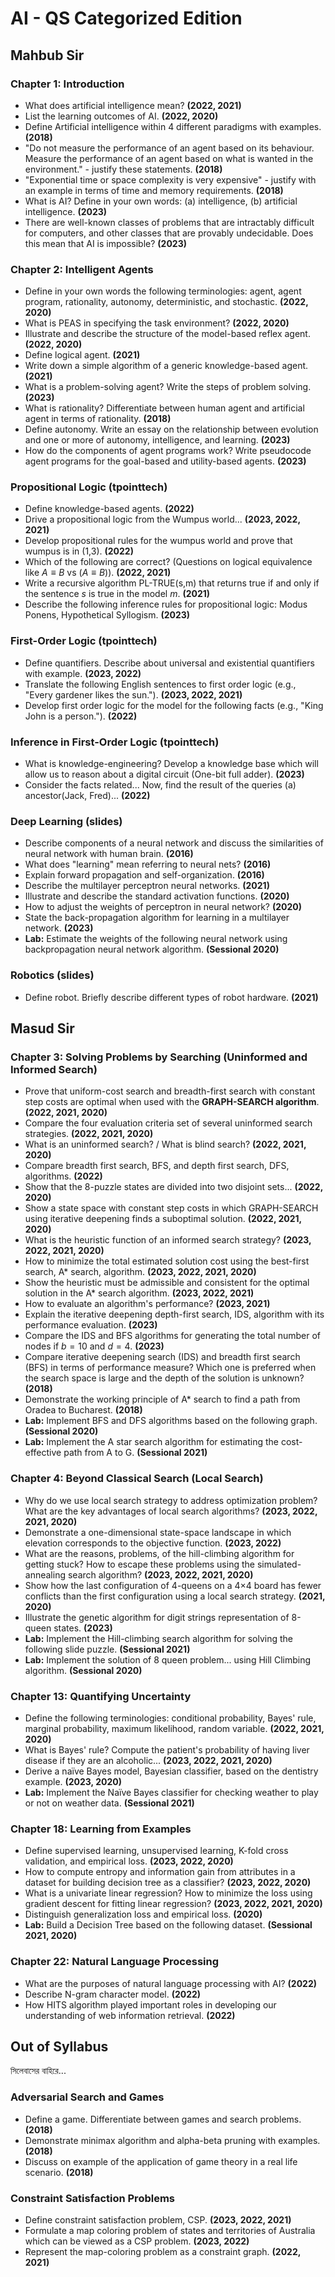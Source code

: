 # AI - QS Categorized Edition

## Mahbub Sir

### Chapter 1: Introduction

* What does artificial intelligence mean? **(2022, 2021)**
* List the learning outcomes of AI. **(2022, 2020)**
* Define Artificial intelligence within 4 different paradigms with examples. **(2018)**
* "Do not measure the performance of an agent based on its behaviour. Measure the performance of an agent based on what is wanted in the environment." - justify these statements. **(2018)**
* "Exponential time or space complexity is very expensive" - justify with an example in terms of time and memory requirements. **(2018)**
* What is AI? Define in your own words: (a) intelligence, (b) artificial intelligence. **(2023)**
* There are well-known classes of problems that are intractably difficult for computers, and other classes that are provably undecidable. Does this mean that AI is impossible? **(2023)**

### Chapter 2: Intelligent Agents

* Define in your own words the following terminologies: agent, agent program, rationality, autonomy, deterministic, and stochastic. **(2022, 2020)**
* What is PEAS in specifying the task environment? **(2022, 2020)**
* Illustrate and describe the structure of the model-based reflex agent. **(2022, 2020)**
* Define logical agent. **(2021)**
* Write down a simple algorithm of a generic knowledge-based agent. **(2021)**
* What is a problem-solving agent? Write the steps of problem solving. **(2023)**
* What is rationality? Differentiate between human agent and artificial agent in terms of rationality. **(2018)**
* Define autonomy. Write an essay on the relationship between evolution and one or more of autonomy, intelligence, and learning. **(2023)**
* How do the components of agent programs work? Write pseudocode agent programs for the goal-based and utility-based agents. **(2023)**

### Propositional Logic (tpointtech)

* Define knowledge-based agents. **(2022)**
* Drive a propositional logic from the Wumpus world... **(2023, 2022, 2021)**
* Develop propositional rules for the wumpus world and prove that wumpus is in (1,3). **(2022)**
* Which of the following are correct? (Questions on logical equivalence like $A \equiv B$ vs $(A \equiv B)$). **(2022, 2021)**
* Write a recursive algorithm PL-TRUE(s,m) that returns true if and only if the sentence $s$ is true in the model $m$. **(2021)**
* Describe the following inference rules for propositional logic: Modus Ponens, Hypothetical Syllogism. **(2023)**

### First-Order Logic (tpointtech)

* Define quantifiers. Describe about universal and existential quantifiers with example. **(2023, 2022)**
* Translate the following English sentences to first order logic (e.g., "Every gardener likes the sun."). **(2023, 2022, 2021)**
* Develop first order logic for the model for the following facts (e.g., "King John is a person."). **(2022)**

### Inference in First-Order Logic (tpointtech)

* What is knowledge-engineering? Develop a knowledge base which will allow us to reason about a digital circuit (One-bit full adder). **(2023)**
* Consider the facts related... Now, find the result of the queries (a) ancestor(Jack, Fred)... **(2022)**

### Deep Learning (slides)

* Describe components of a neural network and discuss the similarities of neural network with human brain. **(2016)**
* What does "learning" mean referring to neural nets? **(2016)**
* Explain forward propagation and self-organization. **(2016)**
* Describe the multilayer perceptron neural networks. **(2021)**
* Illustrate and describe the standard activation functions. **(2020)**
* How to adjust the weights of perceptron in neural network? **(2020)**
* State the back-propagation algorithm for learning in a multilayer network. **(2023)**
* **Lab:** Estimate the weights of the following neural network using backpropagation neural network algorithm. **(Sessional 2020)**

### Robotics (slides)

* Define robot. Briefly describe different types of robot hardware. **(2021)**

## Masud Sir

### Chapter 3: Solving Problems by Searching (Uninformed and Informed Search)

* Prove that uniform-cost search and breadth-first search with constant step costs are optimal when used with the **GRAPH-SEARCH algorithm**. **(2022, 2021, 2020)**
* Compare the four evaluation criteria set of several uninformed search strategies. **(2022, 2021, 2020)**
* What is an uninformed search? / What is blind search? **(2022, 2021, 2020)**
* Compare breadth first search, BFS, and depth first search, DFS, algorithms. **(2022)**
* Show that the 8-puzzle states are divided into two disjoint sets... **(2022, 2020)**
* Show a state space with constant step costs in which GRAPH-SEARCH using iterative deepening finds a suboptimal solution. **(2022, 2021, 2020)**
* What is the heuristic function of an informed search strategy? **(2023, 2022, 2021, 2020)**
* How to minimize the total estimated solution cost using the best-first search, A\* search, algorithm. **(2023, 2022, 2021, 2020)**
* Show the heuristic must be admissible and consistent for the optimal solution in the A\* search algorithm. **(2023, 2022, 2021)**
* How to evaluate an algorithm's performance? **(2023, 2021)**
* Explain the iterative deepening depth-first search, IDS, algorithm with its performance evaluation. **(2023)**
* Compare the IDS and BFS algorithms for generating the total number of nodes if $b=10$ and $d=4$. **(2023)**
* Compare iterative deepening search (IDS) and breadth first search (BFS) in terms of performance measure? Which one is preferred when the search space is large and the depth of the solution is unknown? **(2018)**
* Demonstrate the working principle of A\* search to find a path from Oradea to Bucharest. **(2018)**
* **Lab:** Implement BFS and DFS algorithms based on the following graph. **(Sessional 2020)**
* **Lab:** Implement the A star search algorithm for estimating the cost-effective path from A to G. **(Sessional 2021)**

### Chapter 4: Beyond Classical Search (Local Search)

* Why do we use local search strategy to address optimization problem? What are the key advantages of local search algorithms? **(2023, 2022, 2021, 2020)**
* Demonstrate a one-dimensional state-space landscape in which elevation corresponds to the objective function. **(2023, 2022)**
* What are the reasons, problems, of the hill-climbing algorithm for getting stuck? How to escape these problems using the simulated-annealing search algorithm? **(2023, 2022, 2021, 2020)**
* Show how the last configuration of 4-queens on a 4×4 board has fewer conflicts than the first configuration using a local search strategy. **(2021, 2020)**
* Illustrate the genetic algorithm for digit strings representation of 8-queen states. **(2023)**
* **Lab:** Implement the Hill-climbing search algorithm for solving the following slide puzzle. **(Sessional 2021)**
* **Lab:** Implement the solution of 8 queen problem... using Hill Climbing algorithm. **(Sessional 2020)**

### Chapter 13: Quantifying Uncertainty

* Define the following terminologies: conditional probability, Bayes' rule, marginal probability, maximum likelihood, random variable. **(2022, 2021, 2020)**
* What is Bayes' rule? Compute the patient's probability of having liver disease if they are an alcoholic... **(2023, 2022, 2021, 2020)**
* Derive a naïve Bayes model, Bayesian classifier, based on the dentistry example. **(2023, 2020)**
* **Lab:** Implement the Naïve Bayes classifier for checking weather to play or not on weather data. **(Sessional 2021)**

### Chapter 18: Learning from Examples

* Define supervised learning, unsupervised learning, K-fold cross validation, and empirical loss. **(2023, 2022, 2020)**
* How to compute entropy and information gain from attributes in a dataset for building decision tree as a classifier? **(2023, 2022, 2020)**
* What is a univariate linear regression? How to minimize the loss using gradient descent for fitting linear regression? **(2023, 2022, 2021, 2020)**
* Distinguish generalization loss and empirical loss. **(2020)**
* **Lab:** Build a Decision Tree based on the following dataset. **(Sessional 2021, 2020)**

### Chapter 22: Natural Language Processing

* What are the purposes of natural language processing with AI? **(2022)**
* Describe N-gram character model. **(2022)**
* How HITS algorithm played important roles in developing our understanding of web information retrieval. **(2022)**

## Out of Syllabus

সিলেবাসের বাহিরে...

### Adversarial Search and Games

* Define a game. Differentiate between games and search problems. **(2018)**
* Demonstrate minimax algorithm and alpha-beta pruning with examples. **(2018)**
* Discuss on example of the application of game theory in a real life scenario. **(2018)**

### Constraint Satisfaction Problems

* Define constraint satisfaction problem, CSP. **(2023, 2022, 2021)**
* Formulate a map coloring problem of states and territories of Australia which can be viewed as a CSP problem. **(2023, 2022)**
* Represent the map-coloring problem as a constraint graph. **(2022, 2021)**
